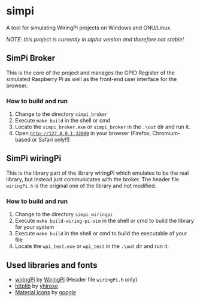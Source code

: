 # simpi
A tool for simulating WiringPi projects on Windows and GNU/Linux.

*NOTE: this project is currently in alpha version and therefore not
stable!*

## SimPi Broker

This is the core of the project and manages the GPIO Register of the simulated
Raspberry Pi as well as the front-end user interface for the browser.

### How to build and run

1. Change to the directory `simpi_broker`
2. Execute `make build` in the shell or cmd
3. Locate the `simpi_broker.exe` or `simpi_broker` in the `.\out` dir and run
    it.
4. Open [`http://127.0.0.1:32000`](http://127.0.0.1:32000) in your browser
    (Firefox, Chromium-based or Safari only!!)

## SimPi wiringPi

This is the library part of the library wiringPi which emulates to be the real
library, but instead just communicates with the broker. The header file
`wiringPi.h` is the original one of the library and not modified.

### How to build and run

1. Change to the directory `simpi_wiringpi`
2. Execute `make build-wiring-pi-sim` in the shell or cmd to build the library
    for your system
2. Execute `make build` in the shell or cmd to build the executable of your
    file
3. Locate the `wpi_test.exe` or `wpi_test` in the `.\out` dir and run it.

## Used libraries and fonts
- [wiringPi](https://github.com/WiringPi/WiringPi)
    by [WiringPi](https://github.com/WiringPi) (Header file `wiringPi.h` only)
- [httplib](https://github.com/yhirose/cpp-httplib)
    by [yhirose](https://github.com/yhirose)
- [Material Icons](https://github.com/google/material-design-icons)
    by [google](https://github.com/google)

